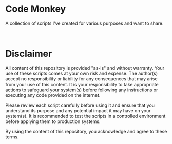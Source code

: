 # Code Monkey
A collection of scripts I've created for various purposes and want to share.

<br>

# Disclaimer

All content of this repository is provided "as-is" and without warranty. Your use of these scripts comes at your own risk and expense. The author(s) accept no responsibility or liability for any consequences that may arise from your use of this content. It is your responsibility to take appropriate actions to safeguard your system(s) before following any instructions or executing any code provided on the internet.

Please review each script carefully before using it and ensure that you understand its purpose and any potential impact it may have on your system(s). It is recommended to test the scripts in a controlled environment before applying them to production systems.

By using the content of this repository, you acknowledge and agree to these terms.
